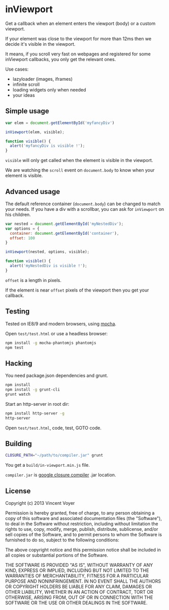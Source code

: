 # inViewport

Get a callback when an element enters the viewport (body) or a custom viewport.

If your element was close to the viewport for more than 12ms then we decide it's visible
in the viewport.

It means, if you scroll very fast on webpages and registered for some inViewport callbacks,
you only get the relevant ones.

Use cases:
* lazyloader (images, iframes)
* infinite scroll
* loading widgets only when needed
* your ideas

## Simple usage

```js
var elem = document.getElementById('myfancyDiv')

inViewport(elem, visible);

function visible() {
  alert('myfancyDiv is visible !');
}
```

`visible` will only get called when the element is visible in the viewport.

We are watching the `scroll` event on `document.body` to know when your element is visible.

## Advanced usage

The default reference container (`document.body`) can be changed to match your needs.
If you have a div with a scrollbar, you can ask for `inViewport` on his children.

```js
var nested = document.getElementById('myNestedDiv');
var options = {
  container: document.getElementById('container'),
  offset: 100
}

inViewport(nested, options, visible);

function visible() {
  alert('myNestedDiv is visible !');
}
```

`offset` is a length in pixels.

If the element is near `offset` pixels of the viewport then you get
your callback.

## Testing

Tested on IE8/9 and modern browsers, using [mocha](https://github.com/visionmedia/mocha).

Open `test/test.html` or use a headless browser:

```bash
npm install -g mocha-phantomjs phantomjs
npm test
```

## Hacking

You need package.json dependencies and grunt.

```bash
npm install
npm install -g grunt-cli
grunt watch
```

Start an http-server in root dir:

```bash
npm install http-server -g
http-server
```

Open `test/test.html`, code, test, GOTO code.

## Building

```bash
CLOSURE_PATH="~/path/to/compiler.jar" grunt
```

You get a `build/in-viewport.min.js` file.

`compiler.jar` is [google closure compiler](https://code.google.com/p/closure-compiler/downloads/list) .jar location.

## License

Copyright (c) 2013 Vincent Voyer

Permission is hereby granted, free of charge, to any person obtaining
a copy of this software and associated documentation files (the
"Software"), to deal in the Software without restriction, including
without limitation the rights to use, copy, modify, merge, publish,
distribute, sublicense, and/or sell copies of the Software, and to
permit persons to whom the Software is furnished to do so, subject to
the following conditions:

The above copyright notice and this permission notice shall be
included in all copies or substantial portions of the Software.

THE SOFTWARE IS PROVIDED "AS IS", WITHOUT WARRANTY OF ANY KIND,
EXPRESS OR IMPLIED, INCLUDING BUT NOT LIMITED TO THE WARRANTIES OF
MERCHANTABILITY, FITNESS FOR A PARTICULAR PURPOSE AND
NONINFRINGEMENT. IN NO EVENT SHALL THE AUTHORS OR COPYRIGHT HOLDERS BE
LIABLE FOR ANY CLAIM, DAMAGES OR OTHER LIABILITY, WHETHER IN AN ACTION
OF CONTRACT, TORT OR OTHERWISE, ARISING FROM, OUT OF OR IN CONNECTION
WITH THE SOFTWARE OR THE USE OR OTHER DEALINGS IN THE SOFTWARE.